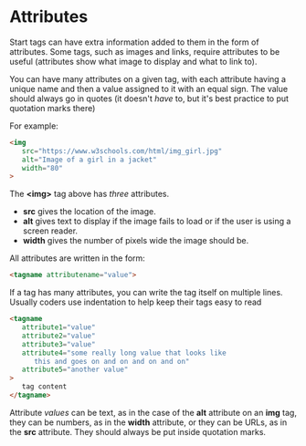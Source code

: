 # Attributes

Start tags can have extra information added to them in the form of attributes. Some tags, such as images and links, require attributes to be useful (attributes show what image to display and what to link to).

You can have many attributes on a given tag, with each attribute having a unique name and then a value assigned to it with an equal sign. The value
should always go in quotes (it doesn't *have* to, but it's best practice to put quotation marks there)

For example:

```html
<img 
   src="https://www.w3schools.com/html/img_girl.jpg"
   alt="Image of a girl in a jacket"
   width="80"
>
```
The **&lt;img&gt;** tag above has *three* attributes.
* **src** gives the location of the image.
* **alt** gives text to display if the image fails to load or if the user is using a screen reader.
* **width** gives the number of pixels wide the image should be.

All attributes are written in the form:
```html
<tagname attributename="value">
```

If a tag has many attributes, you can write the tag
itself on multiple lines. Usually coders use indentation
to help keep their tags easy to read
```html
<tagname
   attribute1="value"
   attribute2="value"
   attribute3="value"
   attribute4="some really long value that looks like   
      this and goes on and on and on and on"
   attribute5="another value"
>
   tag content
</tagname>
```

Attribute *values* can be text, as in the case of the **alt** attribute on an **img** tag, they can be numbers, as in the **width** attribute, or they can be URLs, as in the **src** attribute. They should always
be put inside quotation marks.

